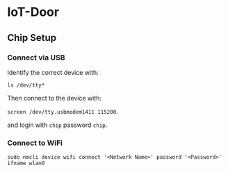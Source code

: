 # IoT-Door

## Chip Setup

### Connect via USB

Identify the correct device with:

`ls /dev/tty*`

Then connect to the device with:

`screen /dev/tty.usbmodem1411 115200`.

and login with `chip` password `chip`.


### Connect to WiFi

`sudo nmcli device wifi connect '<Network Name>' password '<Password>' ifname wlan0`
